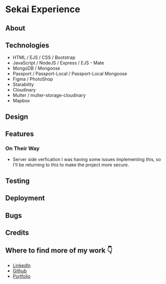 # Sekai Experience

## About

## Technologies

- HTML / EJS / CSS / Bootstrap
- JavaScript / NodeJS / Express / EJS - Mate
- MongoDB / Mongoose
- Passport / Passport-Local / Passport-Local Mongoose
- Figma / PhotoShop
- Starability
- Cloudinary
- Multer / multer-storage-cloudinary
- Mapbox

## Design

## Features

### On Their Way

- Server side verfication
I was having some issues implementing this, so I'll be returning to this to make the project more secure.

## Testing

## Deployment

## Bugs

## Credits

## Where to find more of my work 👇

- [LinkedIn](https://www.linkedin.com/in/charlotte-stone-web/)
- [Github](https://github.com/Terafora)
- [Portfolio](https://terafora.github.io/Portfolio-Site/)
